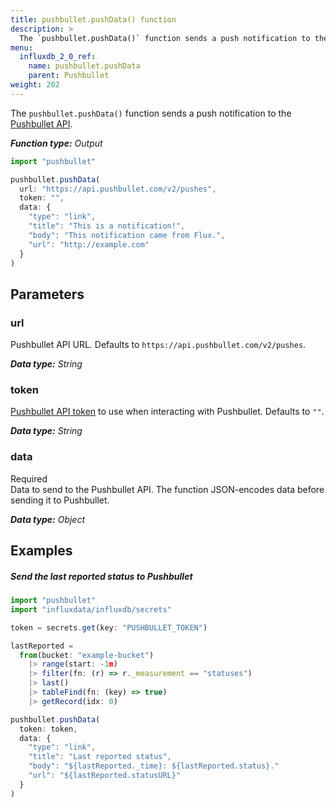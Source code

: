 ```yaml
---
title: pushbullet.pushData() function
description: >
  The `pushbullet.pushData()` function sends a push notification to the Pushbullet API.
menu:
  influxdb_2_0_ref:
    name: pushbullet.pushData
    parent: Pushbullet
weight: 202
---
```


The `pushbullet.pushData()` function sends a push notification to the
[Pushbullet API](https://docs.pushbullet.com/).

_**Function type:** Output_

```js
import "pushbullet"

pushbullet.pushData(
  url: "https://api.pushbullet.com/v2/pushes",
  token: "",
  data: {
    "type": "link",
    "title": "This is a notification!",
    "body": "This notification came from Flux.",
    "url": "http://example.com"
  }
)
```

## Parameters

### url
Pushbullet API URL.
Defaults to `https://api.pushbullet.com/v2/pushes`.

_**Data type:** String_

### token
[Pushbullet API token](https://get.pushbullet.help/hc/en-us/articles/215770388-Create-and-regenerate-API-tokens)
to use when interacting with Pushbullet.
Defaults to `""`.

_**Data type:** String_

### data
<span class="req">Required</span>  
Data to send to the Pushbullet API.
The function JSON-encodes data before sending it to Pushbullet.

_**Data type:** Object_



## Examples

##### Send the last reported status to Pushbullet
```js
import "pushbullet"
import "influxdata/influxdb/secrets"

token = secrets.get(key: "PUSHBULLET_TOKEN")

lastReported =
  from(bucket: "example-bucket")
    |> range(start: -1m)
    |> filter(fn: (r) => r._measurement == "statuses")
    |> last()
    |> tableFind(fn: (key) => true)
    |> getRecord(idx: 0)

pushbullet.pushData(
  token: token,
  data: {
    "type": "link",
    "title": "Last reported status",
    "body": "${lastReported._time}: ${lastReported.status}."
    "url": "${lastReported.statusURL}"
  }
)
```
